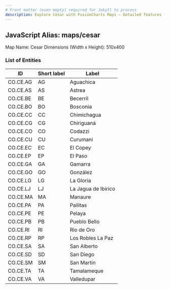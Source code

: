 ```yaml
---
# Front matter (even empty) required for Jekyll to process
description: Explore Cesar with FusionCharts Maps – Detailed features for seamless integration. Try now & enhance your data visualization today! 
---
```


## JavaScript Alias: maps/cesar

Map Name: Cesar
Dimensions (Width x Height): 510x400





### List of Entities

ID | Short label | Label
---|---|---|
CO.CE.AG|AG|Aguachica
CO.CE.AS|AS|Astrea
CO.CE.BE|BE|Becerril
CO.CE.BO|BO|Bosconia
CO.CE.CC|CC|Chimichagua
CO.CE.CG|CG|Chiriguaná
CO.CE.CO|CO|Codazzi
CO.CE.CU|CU|Curumaní
CO.CE.EC|EC|El Copey
CO.CE.EP|EP|El Paso
CO.CE.GA|GA|Gamarra
CO.CE.GO|GO|González
CO.CE.LG|LG|La Gloria
CO.CE.LJ|LJ|La Jagua de Ibirico
CO.CE.MA|MA|Manaure
CO.CE.PA|PA|Pailitas
CO.CE.PE|PE|Pelaya
CO.CE.PB|PB|Pueblo Bello
CO.CE.RI|RI|Rio de Oro
CO.CE.RP|RP|Los Robles La Paz
CO.CE.SA|SA|San Alberto
CO.CE.SD|SD|San Diego
CO.CE.SM|SM|San Martín
CO.CE.TA|TA|Tamalameque
CO.CE.VA|VA|Valledupar